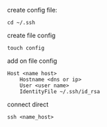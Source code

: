 
create config file:
```
cd ~/.ssh
```

create file config
```
touch config
```

add on file config
```
Host <name host>
    Hostname <dns or ip>
    User <user name>
    IdentityFile ~/.ssh/id_rsa
```

connect direct
```
ssh <name_host>
```
